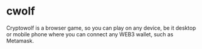 # cwolf
Cryptowolf is a browser game, so you can play on any device, be it desktop or mobile phone where you can connect any WEB3 wallet, such as Metamask.
